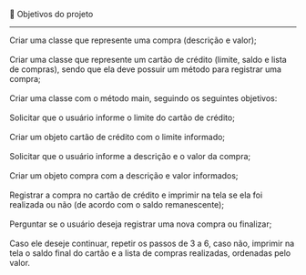 🔨 Objetivos do projeto <hr>

Criar uma classe que represente uma compra (descrição e valor);<br><br>
Criar uma classe que represente um cartão de crédito (limite, saldo e lista de compras), sendo que ela deve possuir um método para registrar uma compra;<br><br>
Criar uma classe com o método main, seguindo os seguintes objetivos:<br><br>
Solicitar que o usuário informe o limite do cartão de crédito;<br><br>
Criar um objeto cartão de crédito com o limite informado;<br><br>
Solicitar que o usuário informe a descrição e o valor da compra;<br><br>
Criar um objeto compra com a descrição e valor informados;<br><br>
Registrar a compra no cartão de crédito e imprimir na tela se ela foi realizada ou não (de acordo com o saldo remanescente);<br><br>
Perguntar se o usuário deseja registrar uma nova compra ou finalizar;<br><br>
Caso ele deseje continuar, repetir os passos de 3 a 6, caso não, imprimir na tela o saldo final do cartão e a lista de compras realizadas, ordenadas pelo valor.
